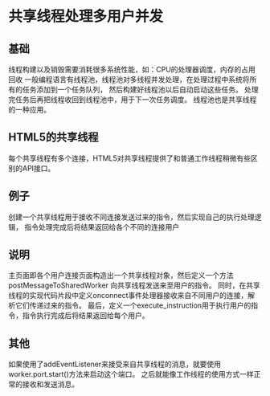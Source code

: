 
# 共享线程处理多用户并发

## 基础
线程构建以及销毁需要消耗很多系统性能，如：CPU的处理器调度，内存的占用回收
一般编程语言有线程池，线程池对多线程并发处理，在处理过程中系统将所有的任务添加到一个任务队列，
然后构建好线程池以后自动启动这些任务。
处理完任务后再把线程收回到线程池中，用于下一次任务调度。
线程池也是共享线程的一种应用。

## HTML5的共享线程
每个共享线程有多个连接，HTML5对共享线程提供了和普通工作线程稍微有些区别的API接口。

## 例子
创建一个共享线程用于接收不同连接发送过来的指令，然后实现自己的执行处理逻辑，
指令处理完成后将结果返回给各个不同的连接用户

## 说明
主页面即各个用户连接页面构造出一个共享线程对象，然后定义一个方法postMessageToSharedWorker
向共享线程发送来至用户的指令。
同时，在共享线程的实现代码片段中定义onconnect事件处理器接收来自不同用户的连接，解析它们传递过来的指令。
最后，定义一个execute_instruction用于执行用户的指令，指令执行完成后将结果返回给每个用户。

## 其他
如果使用了addEventListener来接受来自共享线程的消息，就要使用worker.port.start()方法来启动这个端口。
之后就能像工作线程的使用方式一样正常的接收和发送消息。